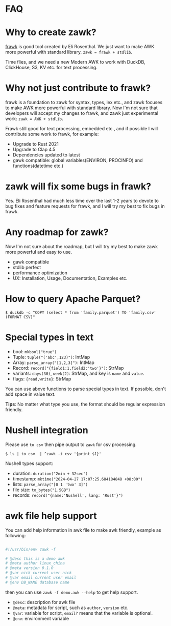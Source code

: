 FAQ
===========

# Why to create zawk?

[frawk](https://github.com/ezrosent/frawk) is good tool created by Eli Rosenthal.
We just want to make AWK more powerful with standard library. `zawk = frawk + stdlib`.

Time flies, and we need a new Modern AWK to work with DuckDB, ClickHouse, S3, KV etc. for text processing.

# Why not just contribute to frawk?

frawk is a foundation to zawk for syntax, types, lex etc.,
and zawk focuses to make AWK more powerful with standard library.
Now I'm not sure that developers will accept my changes to frawk, and zawk just experimental
work: `zawk = AWK + stdlib`.

Frawk still good for text processing, embedded etc.,
and if possible I will contribute some work to frawk, for example:

* Upgrade to Rust 2021
* Upgrade to Clap 4.5
* Dependencies updated to latest
* gawk compatible: global variables(ENVIRON, PROCINFO) and functions(datetime etc.)

# zawk will fix some bugs in frawk?

Yes. Eli Rosenthal had much less time over the last 1-2 years to devote to bug fixes and feature requests for frawk,
and I will try my best to fix bugs in frawk.

# Any roadmap for zawk?

Now I'm not sure about the roadmap, but I will try my best to make zawk more powerful and easy to use.

* gawk compatible
* stdlib perfect
* performance optimization
* UX: Installation, Usage, Documentation, Examples etc.

# How to query Apache Parquet?

```shell
$ duckdb -c "COPY (select * from 'family.parquet') TO 'family.csv' (FORMAT CSV)"
```

# Special types in text

* bool:  `mkbool("true")`
* Tuple: `tuple("('abc',123)")`: IntMap<Str>
* Array: `parse_array("[1,2,3]")`: IntMap<Str>
* Record: `record("{field1:1,field2:'two'}")`: StrMap<Str>
* variants: `days(30)`, `week(2)`: StrMap<Str>, and key is `name` and `value`.
* flags: `{read,write}`: StrMap<Int>

You can use above functions to parse special types in text. 
If possible, don't add space in value text. 

**Tips**: No matter what type you use, the format should be regular expression friendly.

# Nushell integration

Please use `to csv` then pipe output to `zawk` for csv processing.

```shell
$ ls | to csv  | ^zawk -i csv '{print $1}'
```

Nushell types support:

* duration: `duration("2min + 32sec")`
* timestamp: `mktime("2024-04-27 17:07:25.684184848 +08:00")`
* lists: `parse_array("[0 1 'two' 3]")`
* file size: `to_bytes("1.5GB")`
* records: `record("{name:'Nushell', lang: 'Rust'}")`

# awk file help support

You can add help information in awk file to make awk friendly, example as following: 

```awk

#!/usr/bin/env zawk -f

# @desc this is a demo awk
# @meta author linux_china
# @meta version 0.1.0
# @var nick current user nick
# @var email current user email
# @env DB_NAME database name

```

then you can use `zawk -f demo.awk --help` to get help support.

- `@desc`: description for awk file
- `@meta`: metadata for script, such as `author`, `version` etc.
- `@var`: variable for script, `email?` means that the variable is optional.
- `@env`: environment variable